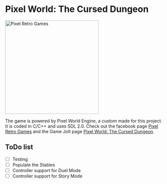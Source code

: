 # Pixel World: The Cursed Dungeon
<img src="https://raw.githubusercontent.com/PixelRetroGames-org/Pixel-World---Duel-Mode---Launcher-v2/master/wallpaper.bmp" height=300 alt="Pixel Retro Games">

The game is powered by Pixel World Engine, a custom made for this project. It is coded in C/C++ and uses SDL 2.0. Check out the facebook page [Pixel Retro Games](https://www.facebook.com/Pixel.retro.games) and the Game Jolt page [Pixel World: The Cursed Dungeon](http://gamejolt.com/games/PWTCD/214650).

## ToDo list

- [ ] Testing 
- [ ] Populate the Stables
- [ ] Controller support for Duel Mode
- [ ] Controller support for Story Mode
